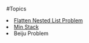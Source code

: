 #Topics
<li><a href="https://leetcode.com/problems/flatten-nested-list-iterator/">Flatten Nested List Problem</a></li>
<li><a href="https://leetcode.com/problems/min-stack/">Min Stack</a></li>
<li>Beiju Problem</li>